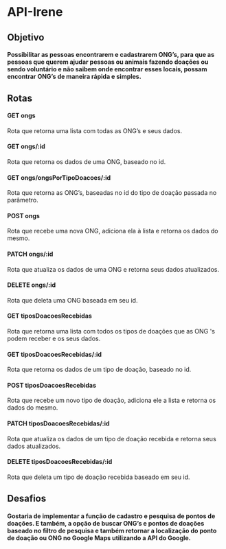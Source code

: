 # API-Irene

## Objetivo
#### Possibilitar as pessoas encontrarem e cadastrarem ONG’s, para que as pessoas que querem ajudar pessoas ou animais fazendo doações ou sendo voluntário e não saibem onde encontrar esses locais, possam encontrar ONG’s de maneira rápida e simples.


## Rotas

#### GET ongs
Rota que retorna uma lista com todas as ONG’s e seus dados.

#### GET ongs/:id
Rota que retorna os dados de uma ONG, baseado no id.

#### GET ongs/ongsPorTipoDoacoes/:id
Rota que retorna as ONG’s, baseadas no id do tipo de doação passada no parâmetro.

#### POST ongs
Rota que recebe uma nova ONG, adiciona ela à lista e retorna os dados do mesmo.

#### PATCH ongs/:id
Rota que atualiza os dados de uma ONG e retorna seus dados atualizados.

#### DELETE ongs/:id
Rota que deleta uma ONG baseada em seu id.

#### GET tiposDoacoesRecebidas
Rota que retorna uma lista com todos os tipos de doações que as ONG 's podem receber e os seus dados.

#### GET tiposDoacoesRecebidas/:id
Rota que retorna os dados de um tipo de doação, baseado no id.

#### POST tiposDoacoesRecebidas
Rota que recebe um novo tipo de doação, adiciona ele a lista e retorna os dados do mesmo.

#### PATCH tiposDoacoesRecebidas/:id
Rota que atualiza os dados de um tipo de doação recebida e retorna seus dados atualizados.

#### DELETE tiposDoacoesRecebidas/:id
Rota que deleta um tipo de doação recebida baseado em seu id.


## Desafios
#### Gostaria de implementar a função de cadastro e pesquisa de pontos de doações. E também, a opção de buscar ONG’s e pontos de doações baseado no filtro de pesquisa e também retornar a localização do ponto de doação ou ONG no Google Maps utilizando a API do Google.
